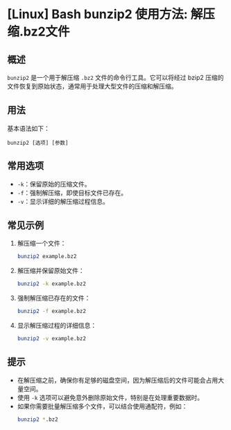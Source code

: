 # [Linux] Bash bunzip2 使用方法: 解压缩.bz2文件

## 概述
`bunzip2` 是一个用于解压缩 `.bz2` 文件的命令行工具。它可以将经过 bzip2 压缩的文件恢复到原始状态，通常用于处理大型文件的压缩和解压缩。

## 用法
基本语法如下：
```
bunzip2 [选项] [参数]
```

## 常用选项
- `-k`：保留原始的压缩文件。
- `-f`：强制解压缩，即使目标文件已存在。
- `-v`：显示详细的解压缩过程信息。

## 常见示例
1. 解压缩一个文件：
   ```bash
   bunzip2 example.bz2
   ```

2. 解压缩并保留原始文件：
   ```bash
   bunzip2 -k example.bz2
   ```

3. 强制解压缩已存在的文件：
   ```bash
   bunzip2 -f example.bz2
   ```

4. 显示解压缩过程的详细信息：
   ```bash
   bunzip2 -v example.bz2
   ```

## 提示
- 在解压缩之前，确保你有足够的磁盘空间，因为解压缩后的文件可能会占用大量空间。
- 使用 `-k` 选项可以避免意外删除原始文件，特别是在处理重要数据时。
- 如果你需要批量解压缩多个文件，可以结合使用通配符，例如：
  ```bash
  bunzip2 *.bz2
  ```